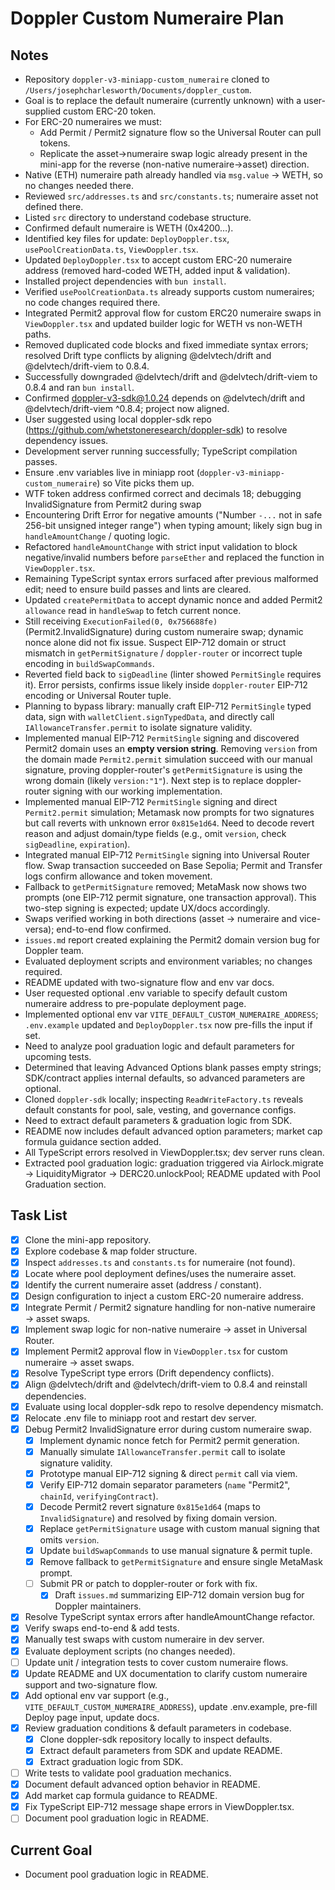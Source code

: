 # Doppler Custom Numeraire Plan

## Notes
- Repository `doppler-v3-miniapp-custom_numeraire` cloned to `/Users/josephcharlesworth/Documents/doppler_custom`.
- Goal is to replace the default numeraire (currently unknown) with a user-supplied custom ERC-20 token.
- For ERC-20 numeraires we must:
  - Add Permit / Permit2 signature flow so the Universal Router can pull tokens.
  - Replicate the asset→numeraire swap logic already present in the mini-app for the reverse (non-native numeraire→asset) direction.
- Native (ETH) numeraire path already handled via `msg.value` → WETH, so no changes needed there.
- Reviewed `src/addresses.ts` and `src/constants.ts`; numeraire asset not defined there.
- Listed `src` directory to understand codebase structure.
- Confirmed default numeraire is WETH (0x4200…).
- Identified key files for update: `DeployDoppler.tsx`, `usePoolCreationData.ts`, `ViewDoppler.tsx`.
- Updated `DeployDoppler.tsx` to accept custom ERC-20 numeraire address (removed hard-coded WETH, added input & validation).
- Installed project dependencies with `bun install`.
- Verified `usePoolCreationData.ts` already supports custom numeraires; no code changes required there.
- Integrated Permit2 approval flow for custom ERC20 numeraire swaps in `ViewDoppler.tsx` and updated builder logic for WETH vs non-WETH paths.
- Removed duplicated code blocks and fixed immediate syntax errors; resolved Drift type conflicts by aligning @delvtech/drift and @delvtech/drift-viem to 0.8.4.
- Successfully downgraded @delvtech/drift and @delvtech/drift-viem to 0.8.4 and ran `bun install`.
- Confirmed doppler-v3-sdk@1.0.24 depends on @delvtech/drift and @delvtech/drift-viem ^0.8.4; project now aligned.
- User suggested using local doppler-sdk repo (https://github.com/whetstoneresearch/doppler-sdk) to resolve dependency issues.
- Development server running successfully; TypeScript compilation passes.
- Ensure .env variables live in miniapp root (`doppler-v3-miniapp-custom_numeraire`) so Vite picks them up.
- WTF token address confirmed correct and decimals 18; debugging InvalidSignature from Permit2 during swap
- Encountering Drift Error for negative amounts ("Number `-...` not in safe 256-bit unsigned integer range") when typing amount; likely sign bug in `handleAmountChange` / quoting logic.
- Refactored `handleAmountChange` with strict input validation to block negative/invalid numbers before `parseEther` and replaced the function in `ViewDoppler.tsx`.
- Remaining TypeScript syntax errors surfaced after previous malformed edit; need to ensure build passes and lints are cleared.
- Updated `createPermitData` to accept dynamic nonce and added Permit2 `allowance` read in `handleSwap` to fetch current nonce.
- Still receiving `ExecutionFailed(0, 0x756688fe)` (Permit2.InvalidSignature) during custom numeraire swap; dynamic nonce alone did not fix issue. Suspect EIP-712 domain or struct mismatch in `getPermitSignature` / `doppler-router` or incorrect tuple encoding in `buildSwapCommands`.
- Reverted field back to `sigDeadline` (linter showed `PermitSingle` requires it). Error persists, confirms issue likely inside `doppler-router` EIP-712 encoding or Universal Router tuple.
- Planning to bypass library: manually craft EIP-712 `PermitSingle` typed data, sign with `walletClient.signTypedData`, and directly call `IAllowanceTransfer.permit` to isolate signature validity.
- Implemented manual EIP-712 `PermitSingle` signing and discovered Permit2 domain uses an **empty version string**. Removing `version` from the domain made `Permit2.permit` simulation succeed with our manual signature, proving doppler-router's `getPermitSignature` is using the wrong domain (likely `version:"1"`). Next step is to replace doppler-router signing with our working implementation.
- Implemented manual EIP-712 `PermitSingle` signing and direct `Permit2.permit` simulation; Metamask now prompts for two signatures but call reverts with unknown error `0x815e1d64`. Need to decode revert reason and adjust domain/type fields (e.g., omit `version`, check `sigDeadline`, `expiration`).
- Integrated manual EIP-712 `PermitSingle` signing into Universal Router flow. Swap transaction succeeded on Base Sepolia; Permit and Transfer logs confirm allowance and token movement.
- Fallback to `getPermitSignature` removed; MetaMask now shows two prompts (one EIP-712 permit signature, one transaction approval). This two-step signing is expected; update UX/docs accordingly.
- Swaps verified working in both directions (asset → numeraire and vice-versa); end-to-end flow confirmed.
- `issues.md` report created explaining the Permit2 domain version bug for Doppler team.
- Evaluated deployment scripts and environment variables; no changes required.
- README updated with two-signature flow and env var docs.
- User requested optional .env variable to specify default custom numeraire address to pre-populate deployment page.
- Implemented optional env var `VITE_DEFAULT_CUSTOM_NUMERAIRE_ADDRESS`; `.env.example` updated and `DeployDoppler.tsx` now pre-fills the input if set.
- Need to analyze pool graduation logic and default parameters for upcoming tests.
- Determined that leaving Advanced Options blank passes empty strings; SDK/contract applies internal defaults, so advanced parameters are optional.
- Cloned `doppler-sdk` locally; inspecting `ReadWriteFactory.ts` reveals default constants for pool, sale, vesting, and governance configs.
- Need to extract default parameters & graduation logic from SDK.
- README now includes default advanced option parameters; market cap formula guidance section added.
- All TypeScript errors resolved in ViewDoppler.tsx; dev server runs clean.
- Extracted pool graduation logic: graduation triggered via Airlock.migrate -> LiquidityMigrator -> DERC20.unlockPool; README updated with Pool Graduation section.

## Task List
- [x] Clone the mini-app repository.
- [x] Explore codebase & map folder structure.
- [x] Inspect `addresses.ts` and `constants.ts` for numeraire (not found).
- [x] Locate where pool deployment defines/uses the numeraire asset.
- [x] Identify the current numeraire asset (address / constant).
- [x] Design configuration to inject a custom ERC-20 numeraire address.
- [x] Integrate Permit / Permit2 signature handling for non-native numeraire → asset swaps.
- [x] Implement swap logic for non-native numeraire → asset in Universal Router.
- [x] Implement Permit2 approval flow in `ViewDoppler.tsx` for custom numeraire → asset swaps.
- [x] Resolve TypeScript type errors (Drift dependency conflicts).
- [x] Align @delvtech/drift and @delvtech/drift-viem to 0.8.4 and reinstall dependencies.
- [x] Evaluate using local doppler-sdk repo to resolve dependency mismatch.
- [x] Relocate .env file to miniapp root and restart dev server.
- [x] Debug Permit2 InvalidSignature error during custom numeraire swap.
  - [x] Implement dynamic nonce fetch for Permit2 permit generation.
  - [x] Manually simulate `IAllowanceTransfer.permit` call to isolate signature validity.
  - [x] Prototype manual EIP-712 signing & direct `permit` call via viem.
  - [x] Verify EIP-712 domain separator parameters (`name` "Permit2", `chainId`, `verifyingContract`).
  - [x] Decode Permit2 revert signature `0x815e1d64` (maps to `InvalidSignature`) and resolved by fixing domain version.
  - [x] Replace `getPermitSignature` usage with custom manual signing that omits `version`.
  - [x] Update `buildSwapCommands` to use manual signature & permit tuple.
  - [x] Remove fallback to `getPermitSignature` and ensure single MetaMask prompt.
  - [ ] Submit PR or patch to doppler-router or fork with fix.
    - [x] Draft `issues.md` summarizing EIP-712 domain version bug for Doppler maintainers.
- [x] Resolve TypeScript syntax errors after handleAmountChange refactor.
- [x] Verify swaps end-to-end & add tests.
- [x] Manually test swaps with custom numeraire in dev server.
- [x] Evaluate deployment scripts (no changes needed).
- [ ] Update unit / integration tests to cover custom numeraire flows.
- [x] Update README and UX documentation to clarify custom numeraire support and two-signature flow.
- [x] Add optional env var support (e.g., `VITE_DEFAULT_CUSTOM_NUMERAIRE_ADDRESS`), update .env.example, pre-fill Deploy page input, update docs.
- [x] Review graduation conditions & default parameters in codebase.
  - [x] Clone doppler-sdk repository locally to inspect defaults.
  - [x] Extract default parameters from SDK and update README.
  - [x] Extract graduation logic from SDK.
- [ ] Write tests to validate pool graduation mechanics.
- [x] Document default advanced option behavior in README.
- [x] Add market cap formula guidance to README.
- [x] Fix TypeScript EIP-712 message shape errors in ViewDoppler.tsx.
- [ ] Document pool graduation logic in README.

## Current Goal
- Document pool graduation logic in README.